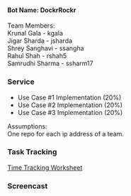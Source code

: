 #### Bot Name: DockrRockr

Team Members: <br/>
Krunal Gala - kgala <br/>
Jigar Sharda - jsharda<br/>
Shrey Sanghavi - ssangha<br/>
Rahul Shah - rshah5<br/>
Samrudhi Sharma - ssharm17<br/>

### Service 
* Use Case #1 Implementation (20%)
* Use Case #2 Implementation (20%)
* Use Case #3 Implementation (20%)

Assumptions:<br/>
One repo for each ip address of a team. 

### Task Tracking

[Time Tracking Worksheet](WORKSHEET.md)

### Screencast


